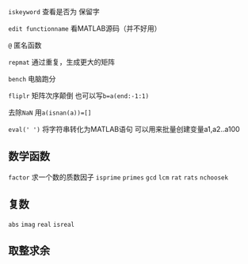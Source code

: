 `iskeyword` 查看是否为 保留字

`edit functionname` 看MATLAB源码（并不好用）

`@` 匿名函数

`repmat` 通过重复，生成更大的矩阵

`bench` 电脑跑分

`fliplr`  矩阵次序颠倒 也可以写`b=a(end:-1:1)`

去除`NaN` 用`a(isnan(a))=[]`




`eval(' ')` 将字符串转化为MATLAB语句
可以用来批量创建变量a1,a2..a100

数学函数
-----
`factor` 求一个数的质数因子
`isprime`
`primes`
`gcd`
`lcm`
`rat`
`rats`
`nchoosek`

复数
----

`abs`
`imag`
`real`
`isreal`

取整求余
---
